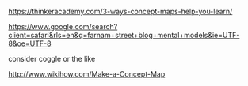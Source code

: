 https://thinkeracademy.com/3-ways-concept-maps-help-you-learn/

https://www.google.com/search?client=safari&rls=en&q=farnam+street+blog+mental+models&ie=UTF-8&oe=UTF-8

consider coggle or the like


http://www.wikihow.com/Make-a-Concept-Map